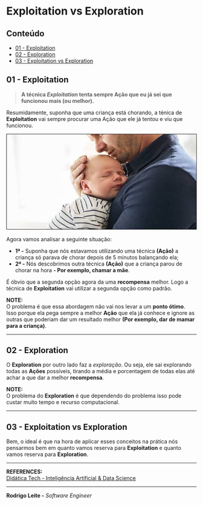 # Exploitation vs Exploration

## Conteúdo

 - [01 - Exploitation](#exploitation)
 - [02 - Exploration](#exploration)
 - [03 - Exploitation vs Exploration](#exploitation-exploration)

<div id="exploitation"></div>

## 01 - Exploitation

> **A técnica *Exploitation* tenta sempre Ação que eu já sei que funcionou mais (ou melhor).**

Resumidamente, suponha que uma criança está chorando, a ténica de **Exploitation** vai sempre procurar uma Ação que ele já tentou e viu que funcionou.

![img](images/father-crying-baby-01.jpg)  

Agora vamos analisar a seguinte situação:

 - **1ª -** Suponha que nós estavamos utilizando uma técnica **(Ação)** a criança só parava de chorar depois de 5 minutos balançando ela;
 - **2ª -** Nós descobrimos outra técnica **(Ação)** que a criança parou de chorar na hora **- Por exemplo, chamar a mãe**.

É óbvio que a segunda opção agora da uma **recompensa** melhor. Logo a técnica de **Exploitation** vai utilizar a segunda opção como padrão.

**NOTE:**  
O problema é que essa abordagem não vai nos levar a um **ponto ótimo**. Isso porque ela pega sempre a melhor **Ação** que ela já conhece e ignore as outras que poderiam dar um resultado melhor **(Por exemplo, dar de mamar para a criança)**.

---

<div id="exploration"></div>

## 02 - Exploration

O **Exploration** por outro lado faz a *exploração*. Ou seja, ele sai explorando todas as **Ações** possíveis, tirando a média e porcentagem de todas elas até achar a que dar a melhor **recompensa**.

**NOTE:**  
O problema do **Exploration** é que dependendo do problema isso pode custar muito tempo e recurso computacional.

---

<div id="exploitation-exploration"></div>

## 03 - Exploitation vs Exploration

Bem, o ideal é que na hora de aplicar esses conceitos na prática nós pensarmos bem em quanto vamos reserva para **Exploitation** e quanto vamos reserva para **Exploration**.

---

**REFERENCES:**  
[Didática Tech - Inteligência Artificial & Data Science](https://didatica.tech/)  

---

**Rodrigo Leite -** *Software Engineer*
